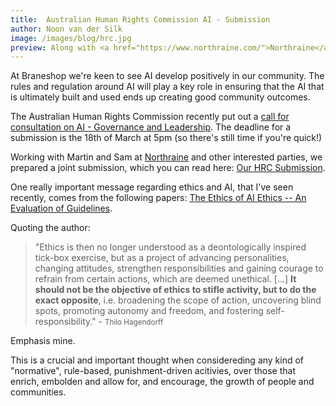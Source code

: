 ```yaml
---
title:  Australian Human Rights Commission AI - Submission
author: Noon van der Silk
image: /images/blog/hrc.jpg
preview: Along with <a href="https://www.northraine.com/">Northraine</a>, we submitted a proposal to the AHRC regarding the regulation of the AI industry.
---
```


At Braneshop we're keen to see AI develop positively in our community. The
rules and regulation around AI will play a key role in ensuring that the AI
that is ultimately built and used ends up creating good community outcomes.

The Australian Human Rights Commission recently put out a [call for
consultation on AI - Governance and
Leadership](https://tech.humanrights.gov.au/consultation). The deadline for
a submission is the 18th of March at 5pm (so there's still time if you're
quick!)

Working with Martin and Sam at [Northraine](https://www.northraine.com/) and
other interested parties, we prepared a joint submission, which you
can read here: [Our HRC Submission](/files/HRC_Submission.pdf).

One really important message regarding ethics and AI, that I've seen recently,
comes from the following papers: [The Ethics of AI Ethics -- An Evaluation of
Guidelines](https://scirate.com/arxiv/1903.03425).

Quoting the author:

> "Ethics is then no longer understood as a deontologically inspired tick-box
> exercise, but as a project of advancing personalities, changing attitudes,
> strengthen responsibilities and gaining courage to refrain from certain
> actions, which are deemed unethical. [...] **It should not be the objective
> of ethics to stifle activity, but to do the exact opposite**, i.e.
> broadening the scope of action, uncovering blind spots, promoting autonomy
> and freedom, and fostering self-responsibility." - <small>Thilo Hagendorff</small>

Emphasis mine.

This is a crucial and important thought when considereding any kind of "normative",
rule-based, punishment-driven acitivies, over those that enrich, embolden and
allow for, and encourage, the growth of people and communities.
